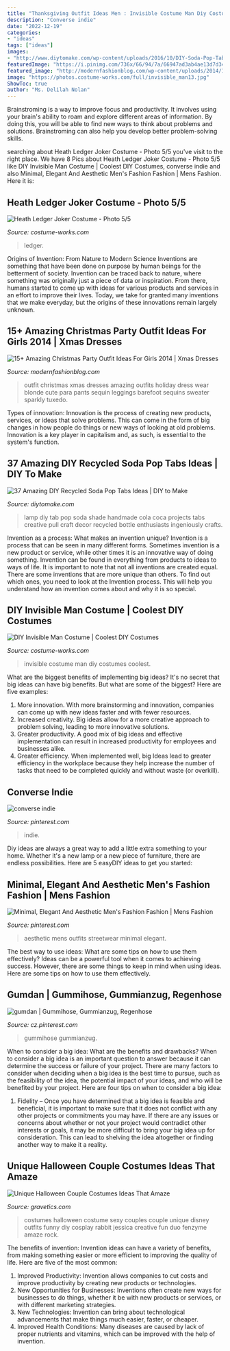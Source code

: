 ```yaml
---
title: "Thanksgiving Outfit Ideas Men : Invisible Costume Man Diy Costumes Coolest"
description: "Converse indie"
date: "2022-12-19"
categories:
- "ideas"
tags: ["ideas"]
images:
- "http://www.diytomake.com/wp-content/uploads/2016/10/DIY-Soda-Pop-Tab-Lamp-Shade.jpg"
featuredImage: "https://i.pinimg.com/736x/66/94/7a/66947ad3ab4ae13d7d348e82202e1f1e.jpg"
featured_image: "http://modernfashionblog.com/wp-content/uploads/2014/11/15-Amazing-Christmas-Party-Outfit-Ideas-For-Girls-2014-Xmas-Dresses-2.jpg"
image: "https://photos.costume-works.com/full/invisible_man13.jpg"
ShowToc: true
author: "Ms. Delilah Nolan"
---
```



Brainstroming is a way to improve focus and productivity. It involves using your brain's ability to roam and explore different areas of information. By doing this, you will be able to find new ways to think about problems and solutions. Brainstroming can also help you develop better problem-solving skills.

	

		
searching about Heath Ledger Joker Costume - Photo 5/5 you've visit to the right place. We have 8 Pics about Heath Ledger Joker Costume - Photo 5/5 like DIY Invisible Man Costume | Coolest DIY Costumes, converse indie and also Minimal, Elegant And Aesthetic Men&#039;s Fashion Fashion | Mens Fashion. Here it is:
		
    
## Heath Ledger Joker Costume - Photo 5/5

<img loading=lazy src="https://photos.costume-works.com/full/heath_ledger_joker4.jpg" onerror="this.onerror=null;this.src='https://tse1.mm.bing.net/th?id=OIP.FYN-HT1pMGC_Tlz9og4_SAHaKH&amp;pid=15.1';" alt="Heath Ledger Joker Costume - Photo 5/5">

_Source: costume-works.com_

>ledger. 

	

Origins of Invention: From Nature to Modern Science
Inventions are something that have been done on purpose by human beings for the betterment of society. Invention can be traced back to nature, where something was originally just a piece of data or inspiration. From there, humans started to come up with ideas for various products and services in an effort to improve their lives. Today, we take for granted many inventions that we make everyday, but the origins of these innovations remain largely unknown.

    
## 15+ Amazing Christmas Party Outfit Ideas For Girls 2014 | Xmas Dresses

<img loading=lazy src="http://modernfashionblog.com/wp-content/uploads/2014/11/15-Amazing-Christmas-Party-Outfit-Ideas-For-Girls-2014-Xmas-Dresses-2.jpg" onerror="this.onerror=null;this.src='https://tse2.mm.bing.net/th?id=OIP.Ivce0A1I29gH4cf8xcXQpwHaLH&amp;pid=15.1';" alt="15+ Amazing Christmas Party Outfit Ideas For Girls 2014 | Xmas Dresses">

_Source: modernfashionblog.com_

>outfit christmas xmas dresses amazing outfits holiday dress wear blonde cute para pants sequin leggings barefoot sequins sweater sparkly tuxedo. 

	

Types of innovation:
Innovation is the process of creating new products, services, or ideas that solve problems. This can come in the form of big changes in how people do things or new ways of looking at old problems. Innovation is a key player in capitalism and, as such, is essential to the system's function.

    
## 37 Amazing DIY Recycled Soda Pop Tabs Ideas | DIY To Make

<img loading=lazy src="http://www.diytomake.com/wp-content/uploads/2016/10/DIY-Soda-Pop-Tab-Lamp-Shade.jpg" onerror="this.onerror=null;this.src='https://tse3.mm.bing.net/th?id=OIP.3gLAjO3MKwEtbmDnQKg2AQHaLH&amp;pid=15.1';" alt="37 Amazing DIY Recycled Soda Pop Tabs Ideas | DIY to Make">

_Source: diytomake.com_

>lamp diy tab pop soda shade handmade cola coca projects tabs creative pull craft decor recycled bottle enthusiasts ingeniously crafts. 

	

Invention as a process: What makes an invention unique?
Invention is a process that can be seen in many different forms. Sometimes invention is a new product or service, while other times it is an innovative way of doing something. Invention can be found in everything from products to ideas to ways of life.
It is important to note that not all inventions are created equal. There are some inventions that are more unique than others. To find out which ones, you need to look at the Invention process. This will help you understand how an invention comes about and why it is so special.

    
## DIY Invisible Man Costume | Coolest DIY Costumes

<img loading=lazy src="https://photos.costume-works.com/full/invisible_man13.jpg" onerror="this.onerror=null;this.src='https://tse4.mm.bing.net/th?id=OIP.s7uRWbkKO7VW9aPzNP4oDAHaMT&amp;pid=15.1';" alt="DIY Invisible Man Costume | Coolest DIY Costumes">

_Source: costume-works.com_

>invisible costume man diy costumes coolest. 

	

What are the biggest benefits of implementing big ideas?
It's no secret that big ideas can have big benefits. But what are some of the biggest? Here are five examples: 
1. More innovation. With more brainstorming and innovation, companies can come up with new ideas faster and with fewer resources. 
2. Increased creativity. Big ideas allow for a more creative approach to problem solving, leading to more innovative solutions. 
3. Greater productivity. A good mix of big ideas and effective implementation can result in increased productivity for employees and businesses alike. 
4. Greater efficiency. When implemented well, big Ideas lead to greater efficiency in the workplace because they help increase the number of tasks that need to be completed quickly and without waste (or overkill).

    
## Converse Indie

<img loading=lazy src="https://i.pinimg.com/736x/66/94/7a/66947ad3ab4ae13d7d348e82202e1f1e.jpg" onerror="this.onerror=null;this.src='https://tse3.mm.bing.net/th?id=OIP.sZ3nf62UQ4NN_rZclI7JGgHaJ3&amp;pid=15.1';" alt="converse indie">

_Source: pinterest.com_

>indie. 

	

Diy ideas are always a great way to add a little extra something to your home. Whether it's a new lamp or a new piece of furniture, there are endless possibilities. Here are 5 easyDIY ideas to get you started: 

    
## Minimal, Elegant And Aesthetic Men&#039;s Fashion Fashion | Mens Fashion

<img loading=lazy src="https://i.pinimg.com/736x/50/9d/54/509d54575905bd9e2def3cbc489933a7.jpg" onerror="this.onerror=null;this.src='https://tse4.mm.bing.net/th?id=OIP.wXFMkyMVkK8HBcLQoeLyOAHaLH&amp;pid=15.1';" alt="Minimal, Elegant And Aesthetic Men&#039;s Fashion Fashion | Mens Fashion">

_Source: pinterest.com_

>aesthetic mens outfits streetwear minimal elegant. 

	

The best way to use ideas: What are some tips on how to use them effectively?
Ideas can be a powerful tool when it comes to achieving success. However, there are some things to keep in mind when using ideas. Here are some tips on how to use them effectively.

    
## Gumdan | Gummihose, Gummianzug, Regenhose

<img loading=lazy src="https://i.pinimg.com/736x/09/84/14/098414f565f91aaf7681360bf9f51111.jpg" onerror="this.onerror=null;this.src='https://tse1.mm.bing.net/th?id=OIP.IKvHfLEnGVIgz-C6ZRgdRQHaJ3&amp;pid=15.1';" alt="gumdan | Gummihose, Gummianzug, Regenhose">

_Source: cz.pinterest.com_

>gummihose gummianzug. 

	

When to consider a big idea: What are the benefits and drawbacks?
When to consider a big idea is an important question to answer because it can determine the success or failure of your project. There are many factors to consider when deciding when a big idea is the best time to pursue, such as the feasibility of the idea, the potential impact of your ideas, and who will be benefited by your project. Here are four tips on when to consider a big idea:
1. Fidelity – Once you have determined that a big idea is feasible and beneficial, it is important to make sure that it does not conflict with any other projects or commitments you may have. If there are any issues or concerns about whether or not your project would contradict other interests or goals, it may be more difficult to bring your big idea up for consideration. This can lead to shelving the idea altogether or finding another way to make it a reality.


    
## Unique Halloween Couple Costumes Ideas That Amaze

<img loading=lazy src="https://www.gravetics.com/wp-content/uploads/2017/07/Halloween-Costumes-Ideas-2017.jpg" onerror="this.onerror=null;this.src='https://tse4.mm.bing.net/th?id=OIP.nvYQ-l4Gzwj7OW3i01nHywHaLH&amp;pid=15.1';" alt="Unique Halloween Couple Costumes Ideas That Amaze">

_Source: gravetics.com_

>costumes halloween costume sexy couples couple unique disney outfits funny diy cosplay rabbit jessica creative fun duo fenzyme amaze rock. 

	

The benefits of invention:
Invention ideas can have a variety of benefits, from making something easier or more efficient to improving the quality of life. Here are five of the most common: 
1. Improved Productivity: Invention allows companies to cut costs and improve productivity by creating new products or technologies.
2. New Opportunities for Businesses: Inventions often create new ways for businesses to do things, whether it be with new products or services, or with different marketing strategies.
3. New Technologies: Invention can bring about technological advancements that make things much easier, faster, or cheaper.
4. Improved Health Conditions: Many diseases are caused by lack of proper nutrients and vitamins, which can be improved with the help of invention. 
